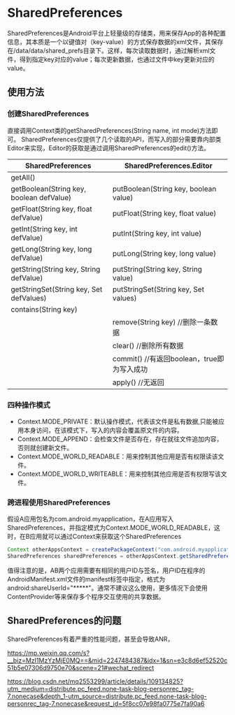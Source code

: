 # SharedPreferences
SharedPreferences是Android平台上轻量级的存储类，用来保存App的各种配置信息，其本质是一个以键值对（key-value）的方式保存数据的xml文件，其保存在/data/data/shared_prefs目录下。这样，每次读取数据时，通过解析xml文件，得到指定key对应的value；每次更新数据，也通过文件中key更新对应的value。

## 使用方法
### 创建SharedPreferences
直接调用Context类的getSharedPreferences(String name, int mode)方法即可。
SharedPreferences仅提供了几个读取的API，而写入的部分需要靠内部类Editor来实现，Editor的获取是通过调用SharedPreferences的edit()方法。

|SharedPreferences|SharedPreferences.Editor|
|---|---|
|getAll()||
|getBoolean(String key, boolean defValue)|putBoolean(String key, boolean value)|
|getFloat(String key, float defValue)|putFloat(String key, float value)|
|getInt(String key, int defValue)|putInt(String key, int value)|
|getLong(String key, long defValue)|putLong(String key, long value)|
|getString(String key, String defValue)|putString(String key, String value)|
|getStringSet(String key, Set<String> defValues)|putStringSet(String key, Set<String> values)|
|contains(String key)||
||remove(String key) //删除一条数据|
||clear() //删除所有数据|
||commit() //有返回boolean，true即为写入成功|
||apply() //无返回|

### 四种操作模式
- Context.MODE_PRIVATE：默认操作模式，代表该文件是私有数据,只能被应用本身访问，在该模式下，写入的内容会覆盖原文件的内容。
- Context.MODE_APPEND：会检查文件是否存在，存在就往文件追加内容，否则就创建新文件。
- Context.MODE_WORLD_READABLE：用来控制其他应用是否有权限读该文件。
- Context.MODE_WORLD_WRITEABLE：用来控制其他应用是否有权限写该文件。

### 跨进程使用SharedPreferences
假设A应用包名为com.android.myapplication，在A应用写入SharedPreferences，并指定模式为Context.MODE_WORLD_READABLE，这时，在B应用就可以通过Context来获取这个SharedPreferences
``` java
Context otherAppsContext = createPackageContext("com.android.myapplication", Context.CONTEXT_IGNORE_SECURITY);
SharedPreferences sharedPreferences = otherAppsContext.getSharedPreferences("sp", Context.MODE_WORLD_READABLE);
```
值得注意的是，AB两个应用需要有相同的用户ID与签名，用户ID在程序的AndroidManifest.xml文件的manifest标签中指定，格式为android:shareUserId="*****"。通常不建议这么使用，更多情况下会使用ContentProvider等来保存多个程序交互使用的共享数据。

## SharedPreferences的问题
SharedPreferences有着严重的性能问题，甚至会导致ANR，


https://mp.weixin.qq.com/s?__biz=MzI1MzYzMjE0MQ==&mid=2247484387&idx=1&sn=e3c8d6ef52520c51b5e07306d9750e70&scene=21#wechat_redirect


https://blog.csdn.net/mq2553299/article/details/109134825?utm_medium=distribute.pc_feed.none-task-blog-personrec_tag-7.nonecase&depth_1-utm_source=distribute.pc_feed.none-task-blog-personrec_tag-7.nonecase&request_id=5f8cc07e98fa0775e7fa90a6
